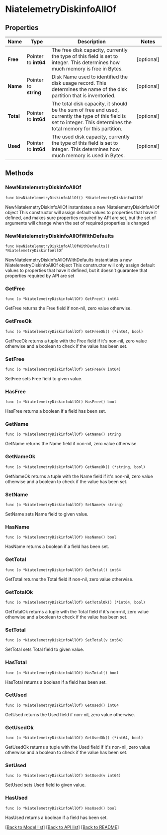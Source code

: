 # NiatelemetryDiskinfoAllOf

## Properties

Name | Type | Description | Notes
------------ | ------------- | ------------- | -------------
**Free** | Pointer to **int64** | The free disk capacity, currently the type of this field is set to integer. This determines how much memory is free in Bytes. | [optional] 
**Name** | Pointer to **string** | Disk Name used to identified the disk usage record. This determines the name of the disk partition that is inventoried. | [optional] 
**Total** | Pointer to **int64** | The total disk capacity, it should be the sum of free and used, currently the type of this field is set to integer. This determines the total memory for this partition. | [optional] 
**Used** | Pointer to **int64** | The used disk capacity, currently the type of this field is set to integer. This determines how much memory is used in Bytes. | [optional] 

## Methods

### NewNiatelemetryDiskinfoAllOf

`func NewNiatelemetryDiskinfoAllOf() *NiatelemetryDiskinfoAllOf`

NewNiatelemetryDiskinfoAllOf instantiates a new NiatelemetryDiskinfoAllOf object
This constructor will assign default values to properties that have it defined,
and makes sure properties required by API are set, but the set of arguments
will change when the set of required properties is changed

### NewNiatelemetryDiskinfoAllOfWithDefaults

`func NewNiatelemetryDiskinfoAllOfWithDefaults() *NiatelemetryDiskinfoAllOf`

NewNiatelemetryDiskinfoAllOfWithDefaults instantiates a new NiatelemetryDiskinfoAllOf object
This constructor will only assign default values to properties that have it defined,
but it doesn't guarantee that properties required by API are set

### GetFree

`func (o *NiatelemetryDiskinfoAllOf) GetFree() int64`

GetFree returns the Free field if non-nil, zero value otherwise.

### GetFreeOk

`func (o *NiatelemetryDiskinfoAllOf) GetFreeOk() (*int64, bool)`

GetFreeOk returns a tuple with the Free field if it's non-nil, zero value otherwise
and a boolean to check if the value has been set.

### SetFree

`func (o *NiatelemetryDiskinfoAllOf) SetFree(v int64)`

SetFree sets Free field to given value.

### HasFree

`func (o *NiatelemetryDiskinfoAllOf) HasFree() bool`

HasFree returns a boolean if a field has been set.

### GetName

`func (o *NiatelemetryDiskinfoAllOf) GetName() string`

GetName returns the Name field if non-nil, zero value otherwise.

### GetNameOk

`func (o *NiatelemetryDiskinfoAllOf) GetNameOk() (*string, bool)`

GetNameOk returns a tuple with the Name field if it's non-nil, zero value otherwise
and a boolean to check if the value has been set.

### SetName

`func (o *NiatelemetryDiskinfoAllOf) SetName(v string)`

SetName sets Name field to given value.

### HasName

`func (o *NiatelemetryDiskinfoAllOf) HasName() bool`

HasName returns a boolean if a field has been set.

### GetTotal

`func (o *NiatelemetryDiskinfoAllOf) GetTotal() int64`

GetTotal returns the Total field if non-nil, zero value otherwise.

### GetTotalOk

`func (o *NiatelemetryDiskinfoAllOf) GetTotalOk() (*int64, bool)`

GetTotalOk returns a tuple with the Total field if it's non-nil, zero value otherwise
and a boolean to check if the value has been set.

### SetTotal

`func (o *NiatelemetryDiskinfoAllOf) SetTotal(v int64)`

SetTotal sets Total field to given value.

### HasTotal

`func (o *NiatelemetryDiskinfoAllOf) HasTotal() bool`

HasTotal returns a boolean if a field has been set.

### GetUsed

`func (o *NiatelemetryDiskinfoAllOf) GetUsed() int64`

GetUsed returns the Used field if non-nil, zero value otherwise.

### GetUsedOk

`func (o *NiatelemetryDiskinfoAllOf) GetUsedOk() (*int64, bool)`

GetUsedOk returns a tuple with the Used field if it's non-nil, zero value otherwise
and a boolean to check if the value has been set.

### SetUsed

`func (o *NiatelemetryDiskinfoAllOf) SetUsed(v int64)`

SetUsed sets Used field to given value.

### HasUsed

`func (o *NiatelemetryDiskinfoAllOf) HasUsed() bool`

HasUsed returns a boolean if a field has been set.


[[Back to Model list]](../README.md#documentation-for-models) [[Back to API list]](../README.md#documentation-for-api-endpoints) [[Back to README]](../README.md)


